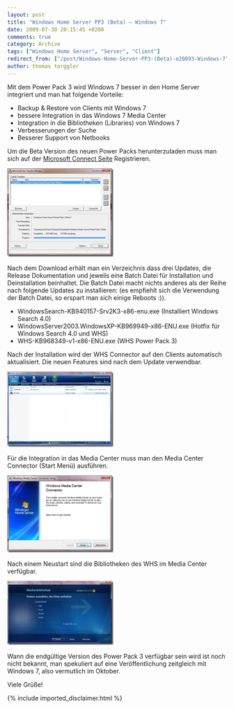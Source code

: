 ```yaml
---
layout: post
title: "Windows Home Server PP3 (Beta) – Windows 7"
date: 2009-07-30 20:15:45 +0200
comments: true
category: Archive
tags: ["Windows Home Server", "Server", "Client"]
redirect_from: ["/post/Windows-Home-Server-PP3-(Beta)-e28093-Windows-7", "/post/windows-home-server-pp3-(beta)-e28093-windows-7"]
author: thomas torggler
---
```

<!-- more -->
<p>Mit dem Power Pack 3 wird Windows 7 besser in den Home Server integriert und man hat folgende Vorteile:</p>  <ul>   <li>Backup &amp; Restore von Clients mit Windows 7 </li>    <li>bessere Integration in das Windows 7 Media Center </li>    <li>Integration in die Bibliotheken (Libraries) von Windows 7 </li>    <li>Verbesserungen der Suche </li>    <li>Besserer Support von Netbooks </li> </ul>  <p>Um die Beta Version des neuen Power Packs herunterzuladen muss man sich auf der <a href="https://connect.microsoft.com/WindowsHomeServer" target="_blank">Microsoft Connect Seite</a> Registrieren.</p>  <p><a href="/assets/archive/image_16.png"><img style="border-right-width: 0px; display: inline; border-top-width: 0px; border-bottom-width: 0px; border-left-width: 0px" title="image" border="0" alt="image" src="/assets/archive/image_thumb_16.png" width="244" height="203" /></a></p>  <p>Nach dem Download erhält man ein Verzeichnis dass drei Updates, die Release Dokumentation und jeweils eine Batch Datei für Installation und Deinstallation beinhaltet. Die Batch Datei macht nichts anderes als der Reihe nach folgende Updates zu installieren: (es empfiehlt sich die Verwendung der Batch Datei, so erspart man sich einige Reboots :)).</p>  <ul>   <li>WindowsSearch-KB940157-Srv2K3-x86-enu.exe (Installiert Windows Search 4.0) </li>    <li>WindowsServer2003.WindowsXP-KB969949-x86-ENU.exe (Hotfix für Windows Search 4.0 und WHS) </li>    <li>WHS-KB968349-v1-x86-ENU.exe (WHS Power Pack 3) </li> </ul>  <p>Nach der Installation wird der WHS Connector auf den Clients automatisch aktualisiert. Die neuen Features sind nach dem Update verwendbar.</p>  <p><a href="/assets/archive/image_17.png"><img style="border-right-width: 0px; display: inline; border-top-width: 0px; border-bottom-width: 0px; border-left-width: 0px" title="image" border="0" alt="image" src="/assets/archive/image_thumb_17.png" width="244" height="173" /></a> </p>  <p>Für die Integration in das Media Center muss man den Media Center Connector (Start Menü) ausführen.</p>  <p><a href="/assets/archive/image_18.png"><img style="border-right-width: 0px; display: inline; border-top-width: 0px; border-bottom-width: 0px; border-left-width: 0px" title="image" border="0" alt="image" src="/assets/archive/image_thumb_18.png" width="244" height="177" /></a> </p>  <p>Nach einem Neustart sind die Bibliotheken des WHS im Media Center verfügbar.</p>  <p><a href="/assets/archive/image_19.png"><img style="border-bottom: 0px; border-left: 0px; display: inline; border-top: 0px; border-right: 0px" title="image" border="0" alt="image" src="/assets/archive/image_thumb_19.png" width="244" height="147" /></a> </p>  <p>Wann die endgültige Version des Power Pack 3 verfügbar sein wird ist noch nicht bekannt, man spekuliert auf eine Veröffentlichung zeitgleich mit Windows 7, also vermutlich im Oktober.</p>  <p>Viele Grüße!</p>
{% include imported_disclaimer.html %}
